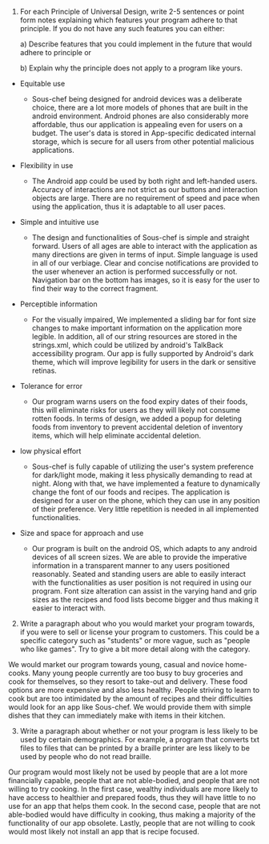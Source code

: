 1. For each Principle of Universal Design, write 2-5 sentences or point form notes explaining which features your program adhere to that principle. If you do not have any such features you can either:
    
    a) Describe features that you could implement in the future that would adhere to principle or
    
    b) Explain why the principle does not apply to a program like yours.

- Equitable use
  - Sous-chef being designed for android devices was a deliberate choice, there are a lot more models of phones that are built in the android environment. Android phones are also considerably more affordable, thus our application is appealing even for users on a budget. The user's data is stored in App-specific dedicated internal storage, which is secure for all users from other potential malicious applications.

- Flexibility in use
  - The Android app could be used by both right and left-handed users. Accuracy of interactions are not strict as our buttons and interaction objects are large. There are no requirement of speed and pace when using the application, thus it is adaptable to all user paces. 

- Simple and intuitive use
  - The design and functionalities of Sous-chef is simple and straight forward. Users of all ages are able to interact with the application as many directions are given in terms of input. Simple language is used in all of our verbiage. Clear and concise notifications are provided to the user whenever an action is performed successfully or not. Navigation bar on the bottom has images, so it is easy for the user to find their way to the correct fragment. 

- Perceptible information
  - For the visually impaired, We implemented a sliding bar for font size changes to make important information on the application more legible. In addition, all of our string resources are stored in the strings.xml, which could be utilized by android's TalkBack accessibility program. Our app is fully supported by Android's dark theme, which will improve legibility for users in the dark or sensitive retinas.

- Tolerance for error
  - Our program warns users on the food expiry dates of their foods, this will eliminate risks for users as they will likely not consume rotten foods. In terms of design, we added a popup for deleting foods from inventory to prevent accidental deletion of inventory items, which will help eliminate accidental deletion.

- low physical effort
  - Sous-chef is fully capable of utilizing the user's system preference for dark/light mode, making it less physically demanding to read at night. Along with that, we have implemented a feature to dynamically change the font of our foods and recipes. The application is designed for a user on the phone, which they can use in any position of their preference. Very little repetition is needed in all implemented functionalities.

- Size and space for approach and use
  - Our program is built on the android OS, which adapts to any android devices of all screen sizes. We are able to provide the imperative information in a transparent manner to any users positioned reasonably. Seated and standing users are able to easily interact with the functionalities as user position is not required in using our program. Font size alteration can assist in the varying hand and grip sizes as the recipes and food lists become bigger and thus making it easier to interact with.  


2. Write a paragraph about who you would market your program towards, if you were to sell or license your program to customers. This could be a specific category such as "students" or more vague, such as "people who like games". Try to give a bit more detail along with the category.

We would market our program towards young, casual and novice home-cooks. Many young people currently are too busy to buy groceries and cook for themselves, so they resort to take-out and delivery. These food options are more expensive and also less healthy. People striving to learn to cook but are too intimidated by the amount of recipes and their difficulties would look for an app like Sous-chef. We would provide them with simple dishes that they can immediately make with items in their kitchen.

3. Write a paragraph about whether or not your program is less likely to be used by certain demographics. For example, a program that converts txt files to files that can be printed by a braille printer are less likely to be used by people who do not read braille.

Our program would most likely not be used by people that are a lot more financially capable, people that are not able-bodied, and people that are not willing to try cooking. In the first case, wealthy individuals are more likely to have access to healthier and prepared foods, thus they will have little to no use for an app that helps them cook. In the second case, people that are not able-bodied would have difficulty in cooking, thus making a majority of the functionality of our app obsolete. Lastly, people that are not willing to cook would most likely not install an app that is recipe focused.  